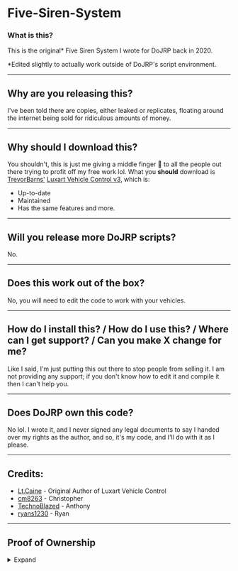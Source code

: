 # Five-Siren-System
### What is this?

This is the original* Five Siren System I wrote for DoJRP back in 2020.

\*Edited slightly to actually work outside of DoJRP's script environment.
***

## Why are you releasing this?

I've been told there are copies, either leaked or replicates, floating around the internet being sold for ridiculous amounts of money.
***

## Why should I download this?

You shouldn't, this is just me giving a middle finger 🖕 to all the people out there trying to profit off my free work lol. What you **should** download is [TrevorBarns'](https://github.com/TrevorBarns) [Luxart Vehicle Control v3](https://github.com/TrevorBarns/luxart-vehicle-control), which is:

* Up-to-date
* Maintained
* Has the same features and more.
***

## Will you release more DoJRP scripts?
No.
***

## Does this work out of the box?
No, you will need to edit the code to work with your vehicles.
***

## How do I install this? / How do I use this? / Where can I get support? / Can you make X change for me?
Like I said, I'm just putting this out there to stop people from selling it. I am not providing any support; if you don't know how to edit it and compile it then I can't help you.
***

## Does DoJRP own this code?
No lol. I wrote it, and I never signed any legal documents to say I handed over my rights as the author, and so, it's my code, and I'll do with it as I please.
***

## Credits:
* [Lt.Caine](https://forum.cfx.re/t/release-luxart-vehicle-control/17304) - Original Author of Luxart Vehicle Control
* [cm8263](https://github.com/cm8263) - Christopher
* [TechnoBlazed](https://github.com/Technoblazed) - Anthony
* [ryans1230](https://github.com/ryans1230) - Ryan
***
## Proof of Ownership
<details>
    <summary>Expand</summary>

![Proof](https://i.imgur.com/BDWYNqD.png)
![Proof](https://i.imgur.com/1lgPL6z.png)
![Proof](https://i.imgur.com/z9kifJ0.png)
![Proof](https://i.imgur.com/Wo75FQs.png)
![Proof](https://i.imgur.com/KzgcKUr.png)
![Proof](https://i.imgur.com/HR2JgUn.png)
![Proof](https://i.imgur.com/kpr5J7s.png)
![Proof](https://i.imgur.com/ml6gTb8.png)
![Proof](https://i.imgur.com/luGnFtm.png)
![Proof](https://i.imgur.com/ySqj9H7.png)
![Proof](https://i.imgur.com/PdMy6L1.png)
![Proof](https://i.imgur.com/E6fXoSX.png)
![Proof](https://i.imgur.com/bRyvdgh.png)
![Proof](https://i.imgur.com/T4AZ8E4.png)
![Proof](https://i.imgur.com/YGNJoLJ.png)
</details>